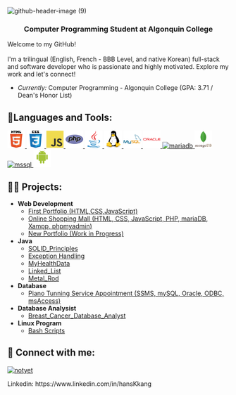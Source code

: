 ![github-header-image (9)](https://github.com/hanskkangg/hanskkangg/assets/156132740/28e3146f-8b75-4527-9859-c2001d09805e)

<h3 align="center">Computer Programming Student at Algonquin College</h3>

Welcome to my GitHub!
<br><br>
I'm a trilingual (English, French - BBB Level, and native Korean) full-stack and software developer who is passionate and highly motivated. Explore my work and let's connect!
- <i>Currently:</i> Computer Programming - Algonquin College (GPA: 3.71 / Dean's Honor List)

  
<h2 align="left">💪Languages and Tools:</h2>
<p align="left"> </a> <a href="https://www.w3.org/html/" target="_blank" rel="noreferrer"> <img src="https://raw.githubusercontent.com/devicons/devicon/master/icons/html5/html5-original-wordmark.svg" alt="html5" width="40" height="40"/><a href="https://www.w3schools.com/css/" target="_blank" rel="noreferrer"> <img src="https://raw.githubusercontent.com/devicons/devicon/master/icons/css3/css3-original-wordmark.svg" alt="css3" width="40" height="40"/>   <a href="https://developer.mozilla.org/en-US/docs/Web/JavaScript" target="_blank" rel="noreferrer"> <img src="https://raw.githubusercontent.com/devicons/devicon/master/icons/javascript/javascript-original.svg" alt="javascript" width="40" height="40"/> </a> <a href="https://www.php.net" target="_blank" rel="noreferrer"> <img src="https://raw.githubusercontent.com/devicons/devicon/master/icons/php/php-original.svg" alt="php" width="40" height="40"/> </a> </a> <a href="https://www.java.com" target="_blank" rel="noreferrer"> <img src="https://raw.githubusercontent.com/devicons/devicon/master/icons/java/java-original.svg" alt="java" width="40" height="40"/> </a> <a href="https://www.linux.org/" target="_blank" rel="noreferrer"> <img src="https://raw.githubusercontent.com/devicons/devicon/master/icons/linux/linux-original.svg" alt="linux" width="40" height="40"/> </a><a href="https://www.mysql.com/" target="_blank" rel="noreferrer"> <img src="https://raw.githubusercontent.com/devicons/devicon/master/icons/mysql/mysql-original-wordmark.svg" alt="mysql" width="40" height="40"/> </a> <a href="https://www.oracle.com/" target="_blank" rel="noreferrer"> <img src="https://raw.githubusercontent.com/devicons/devicon/master/icons/oracle/oracle-original.svg" alt="oracle" width="40" height="40"/> </a> <a href="https://mariadb.org/" target="_blank" rel="noreferrer"> <img src="https://www.vectorlogo.zone/logos/mariadb/mariadb-icon.svg" alt="mariadb" width="40" height="40"/> </a> <a href="https://www.mongodb.com/" target="_blank" rel="noreferrer"> <img src="https://raw.githubusercontent.com/devicons/devicon/master/icons/mongodb/mongodb-original-wordmark.svg" alt="mongodb" width="40" height="40"/> </a> <a href="https://www.microsoft.com/en-us/sql-server" target="_blank" rel="noreferrer"> <img src="https://www.svgrepo.com/show/303229/microsoft-sql-server-logo.svg" alt="mssql" width="40" height="40"/> </a> <a href="https://developer.android.com" target="_blank" rel="noreferrer"> <img src="https://raw.githubusercontent.com/devicons/devicon/master/icons/android/android-original-wordmark.svg" alt="android" width="40" height="40"/> </a> </p>


<h2>👨‍💻 Projects:</h2>

- <b>Web Development</b>
  - [First Portfolio (HTML,CSS,JavaScript)](https://github.com/hanskkangg/Web_First_Portfolio)
  - [Online Shopping Mall (HTML, CSS, JavaScript, PHP, mariaDB, Xampp, phpmyadmin)](https://github.com/hanskkangg/Web_Online_Shopping_Mall)
  - [New Portfolio (Work in Progress)](https://github.com/hanskkangg/Web_New_Portfolio)
- <b>Java</b>
  - [SOLID_Principles](https://github.com/hanskkangg/Java)
  - [Exception Handling](https://github.com/hanskkangg/Java)
  - [MyHealthData](https://github.com/hanskkangg/Java)
  - [Linked_List](https://github.com/hanskkangg/Java)
  - [Metal_Rod](https://github.com/hanskkangg/Java)
- <b>Database</b>
  - [Piano Tunning Service Appointment (SSMS, mySQL, Oracle, ODBC, msAccess)](https://github.com/hanskkangg/Database_Piano_Service)
- <b>Database Analysist</b>
  - [Breast_Cancer_Database_Analyst](https://github.com/hanskkangg/Database_Analysis_Breast_Cancer)
- <b>Linux Program</b>
  - [Bash Scripts](https://github.com/hanskkangg/Linux)
<h2> 🤳 Connect with me:</h2>
<a href="https://www.linkedin.com/in/hansKkang" target="_blank"><img align="center" src="https://raw.githubusercontent.com/rahuldkjain/github-profile-readme-generator/master/src/images/icons/Social/linked-in-alt.svg" alt="notyet" height="30" width="40" /></a>
</p>

</p>
Linkedin: https://www.linkedin.com/in/hansKkang

<!--
**joshmadakor1/joshmadakor1** is a ✨ _special_ ✨ repository because its `README.md` (this file) appears on your GitHub profile.
Here are some ideas to get you started:
- 🔭 I’m currently working on ...
- 🌱 I’m currently learning ...
- 👯 I’m looking to collaborate on ...
- 🤔 I’m looking for help with ...
- 💬 Ask me about ...
- 📫 How to reach me: ...
- 😄 Pronouns: ...
- ⚡ Fun fact: ...
-->
